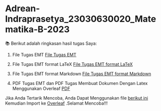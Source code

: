 # Adrean-Indraprasetya_23030630020_Matematika-B-2023
📚 Berikut adalah ringkasan hasil tugas Saya:

1. File Tugas EMT
[File Tugas EMT](https://github.com/adrean-indraprasetya/Adrean-Indraprasetya_23030630020_Matematika-B-2023/blob/f6740a3d771fd545534d9e281150847718cfd42b/emt.en)

2. File Tugas EMT format LaTeX
[File Tugas EMT format LaTeX](https://github.com/adrean-indraprasetya/Adrean-Indraprasetya_23030630020_Matematika-B-2023/blob/484d5557789220cfed285e71b60dc14af5ede7af/emt.tex)

3. File Tugas EMT format Markdown
[File Tugas EMT format Markdown](https://github.com/aliciasalsabilla1705/Alicia_23030630073_Matematika-E/blob/dfb9d9e5f10e2993b9d6e0a0575cde56882ecba1/23030630073%20Alicia%20Salsabilla%20emt%201-6.md)

4. PDF Tugas EMT dan PDF Tugas Membuat Dokumen Dengan Latex Menggunakan Overleaf
[PDF](https://github.com/aliciasalsabilla1705/Alicia_23030630073_Matematika-E/blob/45cd09cf93701f5e18efde0b7525dff6a1a4e5e4/23030630073%20Alicia%20Salsabilla%20emt%201-6.pdf)

Jika Anda Tertarik Mencoba, Anda Dapat Menggunakan file [berikut ini](https://github.com/aliciasalsabilla1705/Alicia_23030630073_Matematika-E/blob/25e4680afc3ed9dfac2811c53ba274b911f19732/23030630073%20Alicia%20Salsabilla%20emt%201-6.tex) Kemudian Import ke [Overleaf](https://www.overleaf.com/) .Selamat Mencoba!!!
